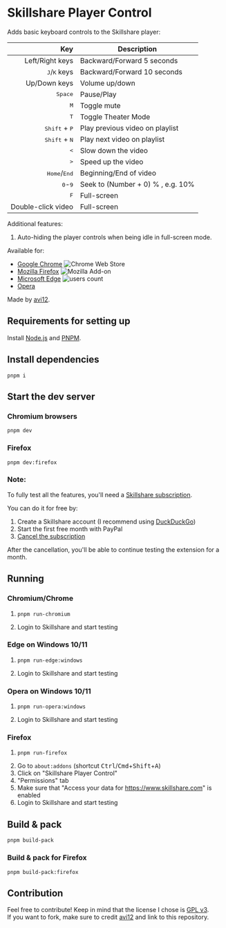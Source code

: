 # Skillshare Player Control

Adds basic keyboard controls to the Skillshare player:

|                             Key | Description                       |
|--------------------------------:|-----------------------------------|
|                 Left/Right keys | Backward/Forward 5 seconds        |
|  <kbd>J</kbd>/<kbd>K</kbd> keys | Backward/Forward 10 seconds       |
|                    Up/Down keys | Volume up/down                    |
|                <kbd>Space</kbd> | Pause/Play                        |
|                    <kbd>M</kbd> | Toggle mute                       |
|                    <kbd>T</kbd> | Toggle Theater Mode               |
| <kbd>Shift</kbd> + <kbd>P</kbd> | Play previous video on playlist   |
| <kbd>Shift</kbd> + <kbd>N</kbd> | Play next video on playlist       |
|                    <kbd><</kbd> | Slow down the video               |
|                    <kbd>></kbd> | Speed up the video                |
|  <kbd>Home</kbd>/<kbd>End</kbd> | Beginning/End of video            |
|       <kbd>0</kbd>-<kbd>9</kbd> | Seek to (Number + 0) % , e.g. 10% |
|                    <kbd>F</kbd> | Full-screen                       |
|              Double-click video | Full-screen                       |

Additional features:

1. Auto-hiding the player controls when being idle in full-screen mode.

Available for:

- [Google Chrome](https://chrome.google.com/webstore/detail/agbhgcomfpcfboebbfmefbicfkpnlfeg) ![Chrome Web Store](https://img.shields.io/chrome-web-store/users/agbhgcomfpcfboebbfmefbicfkpnlfeg?color=white&label=users&style=flat-square)
- [Mozilla Firefox](https://addons.mozilla.org/addon/skillshare-player-control) ![Mozilla Add-on](https://img.shields.io/amo/users/skillshare-player-control?color=white&label=users&style=flat-square)
- [Microsoft Edge](https://microsoftedge.microsoft.com/addons/detail/ldgdglnmpaghmpoabbfadpnnaobhjffe) ![users count](https://img.shields.io/badge/dynamic/json?label=users&query=activeInstallCount&style=flat-square&color=white&url=https://microsoftedge.microsoft.com/addons/getproductdetailsbycrxid/ldgdglnmpaghmpoabbfadpnnaobhjffe)
- [Opera](https://addons.opera.com/en/extensions/details/skillshare-player-control)

Made by [avi12](https://avi12.com).

## Requirements for setting up

Install [Node.js](https://nodejs.org) and [PNPM](https://pnpm.js.org/en/installation).

## Install dependencies

```shell script
pnpm i
```

## Start the dev server

### Chromium browsers

```shell script
pnpm dev
```

### Firefox

```shell script
pnpm dev:firefox
```

### Note:

To fully test all the features, you'll need a [Skillshare subscription](https://www.skillshare.com/membership/checkout).

You can do it for free by:

1. Create a Skillshare account (I recommend using [DuckDuckGo](https://duckduckgo.com/email/settings/autofill))
2. Start the first free month with PayPal
3. [Cancel the subscription](https://www.paypal.com/myaccount/autopay)

After the cancellation, you'll be able to continue testing the extension for a month.

## Running

### Chromium/Chrome

1. ```shell script
   pnpm run-chromium
   ```
2. Login to Skillshare and start testing

### Edge on Windows 10/11

1. ```shell
   pnpm run-edge:windows
   ```
2. Login to Skillshare and start testing

### Opera on Windows 10/11

1. ```shell
   pnpm run-opera:windows
   ```
2. Login to Skillshare and start testing

### Firefox

1. ```shell
   pnpm run-firefox
   ```
2. Go to `about:addons` (shortcut <kbd>Ctrl</kbd>/<kbd>Cmd</kbd>+<kbd>Shift</kbd>+<kbd>A</kbd>)
3. Click on "Skillshare Player Control"
4. "Permissions" tab
5. Make sure that "Access your data for https://www.skillshare.com" is enabled
6. Login to Skillshare and start testing

## Build & pack

```shell
pnpm build-pack
```

### Build & pack for Firefox

```shell
pnpm build-pack:firefox
```

## Contribution

Feel free to contribute! Keep in mind that the license I chose
is [GPL v3](https://github.com/avi12/youtube-auto-hd/blob/main/LICENSE).  
If you want to fork, make sure to credit [avi12](https://avi12.com) and link to this repository.
